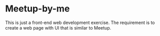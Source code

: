# Meetup-by-me
This is just a front-end web development exercise. The requirement is to create a web page with UI that is similar to Meetup.

